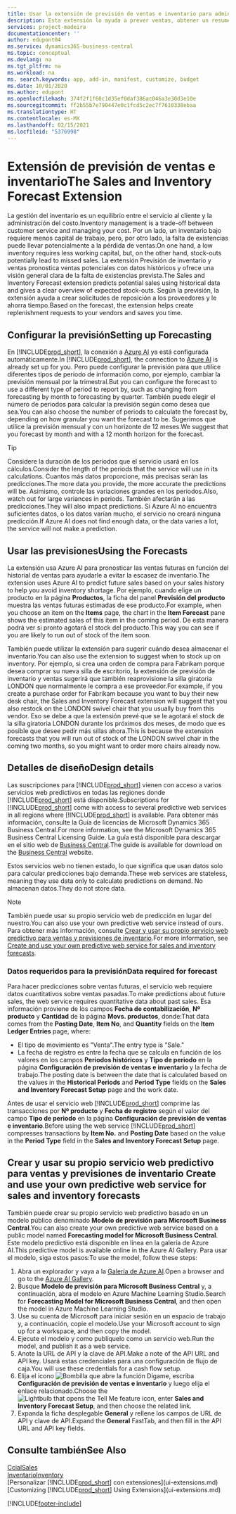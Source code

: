```yaml
---
title: Usar la extensión de previsión de ventas e inventario para administrar el inventario | Documentos de Microsoft
description: Esta extensión lo ayuda a prever ventas, obtener un resumen claro de la falta de stock prevista e, incluso, lo ayuda a crear solicitudes de reposición para proveedores.
services: project-madeira
documentationcenter: ''
author: edupont04
ms.service: dynamics365-business-central
ms.topic: conceptual
ms.devlang: na
ms.tgt_pltfrm: na
ms.workload: na
ms. search.keywords: app, add-in, manifest, customize, budget
ms.date: 10/01/2020
ms.author: edupont
ms.openlocfilehash: 374f2f1f60c1d35ef0daf386ac046a3e30d3e10e
ms.sourcegitcommit: ff2b55b7e790447e0c1fcd5c2ec7f7610338ebaa
ms.translationtype: HT
ms.contentlocale: es-MX
ms.lasthandoff: 02/15/2021
ms.locfileid: "5376998"
---
```

# <a name="the-sales-and-inventory-forecast-extension"></a><span data-ttu-id="c2456-103">Extensión de previsión de ventas e inventario</span><span class="sxs-lookup"><span data-stu-id="c2456-103">The Sales and Inventory Forecast Extension</span></span>
<span data-ttu-id="c2456-104">La gestión del inventario es un equilibrio entre el servicio al cliente y la administración del costo.</span><span class="sxs-lookup"><span data-stu-id="c2456-104">Inventory management is a trade-off between customer service and managing your cost.</span></span> <span data-ttu-id="c2456-105">Por un lado, un inventario bajo requiere menos capital de trabajo, pero, por otro lado, la falta de existencias puede llevar potencialmente a la pérdida de ventas.</span><span class="sxs-lookup"><span data-stu-id="c2456-105">On one hand, a low inventory requires less working capital, but, on the other hand, stock-outs potentially lead to missed sales.</span></span> <span data-ttu-id="c2456-106">La extensión Previsión de inventario y ventas pronostica ventas potenciales con datos históricos y ofrece una visión general clara de la falta de existencias prevista.</span><span class="sxs-lookup"><span data-stu-id="c2456-106">The Sales and Inventory Forecast extension predicts potential sales using historical data and gives a clear overview of expected stock-outs.</span></span> <span data-ttu-id="c2456-107">Según la previsión, la extensión ayuda a crear solicitudes de reposición a los proveedores y le ahorra tiempo.</span><span class="sxs-lookup"><span data-stu-id="c2456-107">Based on the forecast, the extension helps create replenishment requests to your vendors and saves you time.</span></span>  

## <a name="setting-up-forecasting"></a><span data-ttu-id="c2456-108">Configurar la previsión</span><span class="sxs-lookup"><span data-stu-id="c2456-108">Setting up Forecasting</span></span>
<span data-ttu-id="c2456-109">En [!INCLUDE[prod_short](includes/prod_short.md)], la conexión a [Azure AI](https://azure.microsoft.com/overview/ai-platform/) ya está configurada automáticamente.</span><span class="sxs-lookup"><span data-stu-id="c2456-109">In [!INCLUDE[prod_short](includes/prod_short.md)], the connection to [Azure AI](https://azure.microsoft.com/overview/ai-platform/) is already set up for you.</span></span> <span data-ttu-id="c2456-110">Pero puede configurar la previsión para que utilice diferentes tipos de periodo de información como, por ejemplo, cambiar la previsión mensual por la trimestral.</span><span class="sxs-lookup"><span data-stu-id="c2456-110">But you can configure the forecast to use a different type of period to report by, such as changing from forecasting by month to forecasting by quarter.</span></span> <span data-ttu-id="c2456-111">También puede elegir el número de periodos para calcular la previsión según como desea que sea.</span><span class="sxs-lookup"><span data-stu-id="c2456-111">You can also choose the number of periods to calculate the forecast by, depending on how granular you want the forecast to be.</span></span> <span data-ttu-id="c2456-112">Sugerimos que utilice la previsión mensual y con un horizonte de 12 meses.</span><span class="sxs-lookup"><span data-stu-id="c2456-112">We suggest that you forecast by month and with a 12 month horizon for the forecast.</span></span> 

> [!TIP]  
>   <span data-ttu-id="c2456-113">Considere la duración de los periodos que el servicio usará en los cálculos.</span><span class="sxs-lookup"><span data-stu-id="c2456-113">Consider the length of the periods that the service will use in its calculations.</span></span> <span data-ttu-id="c2456-114">Cuantos más datos proporcione, más precisas serán las predicciones.</span><span class="sxs-lookup"><span data-stu-id="c2456-114">The more data you provide, the more accurate the predictions will be.</span></span> <span data-ttu-id="c2456-115">Asimismo, controle las variaciones grandes en los periodos.</span><span class="sxs-lookup"><span data-stu-id="c2456-115">Also, watch out for large variances in periods.</span></span> <span data-ttu-id="c2456-116">También afectarán a las predicciones.</span><span class="sxs-lookup"><span data-stu-id="c2456-116">They will also impact predictions.</span></span> <span data-ttu-id="c2456-117">Si Azure AI no encuentra suficientes datos, o los datos varían mucho, el servicio no creará ninguna predicción.</span><span class="sxs-lookup"><span data-stu-id="c2456-117">If Azure AI does not find enough data, or the data varies a lot, the service will not make a prediction.</span></span>

## <a name="using-the-forecasts"></a><span data-ttu-id="c2456-118">Usar las previsiones</span><span class="sxs-lookup"><span data-stu-id="c2456-118">Using the Forecasts</span></span>
<span data-ttu-id="c2456-119">La extensión usa Azure AI para pronosticar las ventas futuras en función del historial de ventas para ayudarle a evitar la escasez de inventario.</span><span class="sxs-lookup"><span data-stu-id="c2456-119">The extension uses Azure AI to predict future sales based on your sales history to help you avoid inventory shortage.</span></span> <span data-ttu-id="c2456-120">Por ejemplo, cuando elige un producto en la página **Productos**, la ficha del panel **Previsión del producto** muestra las ventas futuras estimadas de ese producto.</span><span class="sxs-lookup"><span data-stu-id="c2456-120">For example, when you choose an item on the **Items** page, the chart in the **Item Forecast** pane shows the estimated sales of this item in the coming period.</span></span> <span data-ttu-id="c2456-121">De esta manera podrá ver si pronto agotará el stock del producto.</span><span class="sxs-lookup"><span data-stu-id="c2456-121">This way you can see if you are likely to run out of stock of the item soon.</span></span>  

<span data-ttu-id="c2456-122">También puede utilizar la extensión para sugerir cuándo desea almacenar el inventario.</span><span class="sxs-lookup"><span data-stu-id="c2456-122">You can also use the extension to suggest when to stock up on inventory.</span></span> <span data-ttu-id="c2456-123">Por ejemplo, si crea una orden de compra para Fabrikam porque desea comprar su nueva silla de escritorio, la extensión de previsión de inventario y ventas sugerirá que también reaprovisione la silla giratoria LONDON que normalmente le compra a ese proveedor.</span><span class="sxs-lookup"><span data-stu-id="c2456-123">For example, if you create a purchase order for Fabrikam because you want to buy their new desk chair, the Sales and Inventory Forecast extension will suggest that you also restock on the LONDON swivel chair that you usually buy from this vendor.</span></span> <span data-ttu-id="c2456-124">Eso se debe a que la extensión prevé que se le agotará el stock de la silla giratoria LONDON durante los próximos dos meses, de modo que es posible que desee pedir más sillas ahora.</span><span class="sxs-lookup"><span data-stu-id="c2456-124">This is because the extension forecasts that you will run out of stock of the LONDON swivel chair in the coming two months, so you might want to order more chairs already now.</span></span>  

## <a name="design-details"></a><span data-ttu-id="c2456-125">Detalles de diseño</span><span class="sxs-lookup"><span data-stu-id="c2456-125">Design details</span></span>
<span data-ttu-id="c2456-126">Las suscripciones para [!INCLUDE[prod_short](includes/prod_short.md)] vienen con acceso a varios servicios web predictivos en todas las regiones donde [!INCLUDE[prod_short](includes/prod_short.md)] está disponible.</span><span class="sxs-lookup"><span data-stu-id="c2456-126">Subscriptions for [!INCLUDE[prod_short](includes/prod_short.md)] come with access to several predictive web services in all regions where [!INCLUDE[prod_short](includes/prod_short.md)] is available.</span></span> <span data-ttu-id="c2456-127">Para obtener más información, consulte la Guía de licencias de Microsoft Dynamics 365 Business Central.</span><span class="sxs-lookup"><span data-stu-id="c2456-127">For more information, see the Microsoft Dynamics 365 Business Central Licensing Guide.</span></span> <span data-ttu-id="c2456-128">La guía está disponible para descargar en el sitio web de [Business Central](https://dynamics.microsoft.com/en-us/business-central/overview/).</span><span class="sxs-lookup"><span data-stu-id="c2456-128">The guide is available for download on the [Business Central](https://dynamics.microsoft.com/en-us/business-central/overview/) website.</span></span> 

<span data-ttu-id="c2456-129">Estos servicios web no tienen estado, lo que significa que usan datos solo para calcular predicciones bajo demanda.</span><span class="sxs-lookup"><span data-stu-id="c2456-129">These web services are stateless, meaning they use data only to calculate predictions on demand.</span></span> <span data-ttu-id="c2456-130">No almacenan datos.</span><span class="sxs-lookup"><span data-stu-id="c2456-130">They do not store data.</span></span>

> [!NOTE]  
>   <span data-ttu-id="c2456-131">También puede usar su propio servicio web de predicción en lugar del nuestro.</span><span class="sxs-lookup"><span data-stu-id="c2456-131">You can also use your own predictive web service instead of ours.</span></span> <span data-ttu-id="c2456-132">Para obtener más información, consulte [Crear y usar su propio servicio web predictivo para ventas y previsiones de inventario](#AnchorText).</span><span class="sxs-lookup"><span data-stu-id="c2456-132">For more information, see [Create and use your own predictive web service for sales and inventory forecasts](#AnchorText).</span></span> 

### <a name="data-required-for-forecast"></a><span data-ttu-id="c2456-133">Datos requeridos para la previsión</span><span class="sxs-lookup"><span data-stu-id="c2456-133">Data required for forecast</span></span>
<span data-ttu-id="c2456-134">Para hacer predicciones sobre ventas futuras, el servicio web requiere datos cuantitativos sobre ventas pasadas.</span><span class="sxs-lookup"><span data-stu-id="c2456-134">To make predictions about future sales, the web service requires quantitative data about past sales.</span></span> <span data-ttu-id="c2456-135">Esa información proviene de los campos **Fecha de contabilización**, **Nº producto** y **Cantidad** de la página **Movs. productos**, donde:</span><span class="sxs-lookup"><span data-stu-id="c2456-135">That data comes from the **Posting Date**, **Item No**, and **Quantity** fields on the **Item Ledger Entries** page, where:</span></span>
-    <span data-ttu-id="c2456-136">El tipo de movimiento es "Venta".</span><span class="sxs-lookup"><span data-stu-id="c2456-136">The entry type is "Sale."</span></span>
- <span data-ttu-id="c2456-137">La fecha de registro es entre la fecha que se calcula en función de los valores en los campos **Periodos históricos** y **Tipo de periodo** en la página **Configuración de previsión de ventas e inventario** y la fecha de trabajo.</span><span class="sxs-lookup"><span data-stu-id="c2456-137">The posting date is between the date that is calculated based on the values in the **Historical Periods** and **Period Type** fields on the **Sales and Inventory Forecast Setup** page and the work date.</span></span>

<span data-ttu-id="c2456-138">Antes de usar el servicio web [!INCLUDE[prod_short](includes/prod_short.md)] comprime las transacciones por **Nº producto** y **Fecha de registro** según el valor del campo **Tipo de periodo** en la página **Configuración de previsión de ventas e inventario**.</span><span class="sxs-lookup"><span data-stu-id="c2456-138">Before using the web service [!INCLUDE[prod_short](includes/prod_short.md)] compresses transactions by **Item No.** and **Posting Date** based on the value in the **Period Type** field in the **Sales and Inventory Forecast Setup** page.</span></span>

## <a name="create-and-use-your-own-predictive-web-service-for-sales-and-inventory-forecasts"></a><span data-ttu-id="c2456-139"><a name="AnchorText"> </a>Crear y usar su propio servicio web predictivo para ventas y previsiones de inventario</span><span class="sxs-lookup"><span data-stu-id="c2456-139"><a name="AnchorText"> </a>Create and use your own predictive web service for sales and inventory forecasts</span></span>
<span data-ttu-id="c2456-140">También puede crear su propio servicio web predictivo basado en un modelo público denominado **Modelo de previsión para Microsoft Business Central**.</span><span class="sxs-lookup"><span data-stu-id="c2456-140">You can also create your own predictive web service based on a public model named **Forecasting model for Microsoft Business Central**.</span></span> <span data-ttu-id="c2456-141">Este modelo predictivo está disponible en línea en la galería de Azure AI.</span><span class="sxs-lookup"><span data-stu-id="c2456-141">This predictive model is available online in the Azure AI Gallery.</span></span> <span data-ttu-id="c2456-142">Para usar el modelo, siga estos pasos:</span><span class="sxs-lookup"><span data-stu-id="c2456-142">To use the model, follow these steps:</span></span>  

1. <span data-ttu-id="c2456-143">Abra un explorador y vaya a la [Galería de Azure AI](https://go.microsoft.com/fwlink/?linkid=828352).</span><span class="sxs-lookup"><span data-stu-id="c2456-143">Open a browser and go to the [Azure AI Gallery](https://go.microsoft.com/fwlink/?linkid=828352).</span></span>  
2. <span data-ttu-id="c2456-144">Busque **Modelo de previsión para Microsoft Business Central** y, a continuación, abra el modelo en Azure Machine Learning Studio.</span><span class="sxs-lookup"><span data-stu-id="c2456-144">Search for **Forecasting Model for Microsoft Business Central**, and then open the model in Azure Machine Learning Studio.</span></span>  
3. <span data-ttu-id="c2456-145">Use su cuenta de Microsoft para iniciar sesión en un espacio de trabajo y, a continuación, copie el modelo.</span><span class="sxs-lookup"><span data-stu-id="c2456-145">Use your Microsoft account to sign up for a workspace, and then copy the model.</span></span>  
4. <span data-ttu-id="c2456-146">Ejecute el modelo y como publíquelo como un servicio web.</span><span class="sxs-lookup"><span data-stu-id="c2456-146">Run the model, and publish it as a web service.</span></span>  
5. <span data-ttu-id="c2456-147">Anote la URL de API y la clave de API.</span><span class="sxs-lookup"><span data-stu-id="c2456-147">Make a note of the API URL and API key.</span></span> <span data-ttu-id="c2456-148">Usará estas credenciales para una configuración de flujo de caja.</span><span class="sxs-lookup"><span data-stu-id="c2456-148">You will use these credentials for a cash flow setup.</span></span>  
6. <span data-ttu-id="c2456-149">Elija el icono ![Bombilla que abre la función Dígame](media/ui-search/search_small.png "Dígame qué desea hacer"), escriba **Configuración de previsión de ventas e inventario** y luego elija el enlace relacionado.</span><span class="sxs-lookup"><span data-stu-id="c2456-149">Choose the ![Lightbulb that opens the Tell Me feature](media/ui-search/search_small.png "Tell me what you want to do") icon, enter **Sales and Inventory Forecast Setup**, and then choose the related link.</span></span>  
7. <span data-ttu-id="c2456-150">Expanda la ficha desplegable **General** y rellene los campos de URL de API y clave de API.</span><span class="sxs-lookup"><span data-stu-id="c2456-150">Expand the **General** FastTab, and then fill in the API URL and API key fields.</span></span>  


## <a name="see-also"></a><span data-ttu-id="c2456-151">Consulte también</span><span class="sxs-lookup"><span data-stu-id="c2456-151">See Also</span></span>
[<span data-ttu-id="c2456-152">Ccial</span><span class="sxs-lookup"><span data-stu-id="c2456-152">Sales</span></span>](sales-manage-sales.md)  
[<span data-ttu-id="c2456-153">Inventario</span><span class="sxs-lookup"><span data-stu-id="c2456-153">Inventory</span></span>](inventory-manage-inventory.md)  
<span data-ttu-id="c2456-154">[Personalizar [!INCLUDE[prod_short](includes/prod_short.md)] con extensiones](ui-extensions.md)</span><span class="sxs-lookup"><span data-stu-id="c2456-154">[Customizing [!INCLUDE[prod_short](includes/prod_short.md)] Using Extensions](ui-extensions.md)</span></span>  


[!INCLUDE[footer-include](includes/footer-banner.md)]